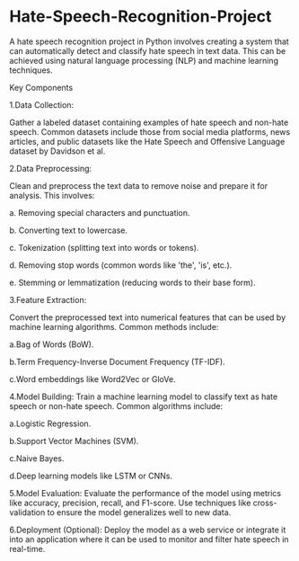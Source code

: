 # Hate-Speech-Recognition-Project

A hate speech recognition project in Python involves creating a system that can automatically detect and classify hate speech in text data. This can be achieved using natural language processing (NLP) and machine learning techniques. 

Key Components

1.Data Collection:

Gather a labeled dataset containing examples of hate speech and non-hate speech. Common datasets include those from social media platforms, news articles, and public datasets like the Hate Speech and Offensive Language dataset by Davidson et al.

2.Data Preprocessing:

Clean and preprocess the text data to remove noise and prepare it for analysis. This involves:

a. Removing special characters and punctuation.

b. Converting text to lowercase.

c. Tokenization (splitting text into words or tokens).

d. Removing stop words (common words like 'the', 'is', etc.).

e. Stemming or lemmatization (reducing words to their base form).

3.Feature Extraction:

Convert the preprocessed text into numerical features that can be used by machine learning algorithms. 
Common methods include:

a.Bag of Words (BoW).

b.Term Frequency-Inverse Document Frequency (TF-IDF).

c.Word embeddings like Word2Vec or GloVe.

4.Model Building:
Train a machine learning model to classify text as hate speech or non-hate speech. 
Common algorithms include:

a.Logistic Regression.

b.Support Vector Machines (SVM).

c.Naive Bayes.

d.Deep learning models like LSTM or CNNs.

5.Model Evaluation:
Evaluate the performance of the model using metrics like accuracy, precision, recall, and F1-score. Use techniques like cross-validation to ensure the model generalizes well to new data.

6.Deployment (Optional):
Deploy the model as a web service or integrate it into an application where it can be used to monitor and filter hate speech in real-time.
